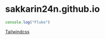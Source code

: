 # sakkarin24n.github.io

```js
console.log("Fluke")
```
[Tailwindcss](https://github.com/AdiCahyaSaputra/)
